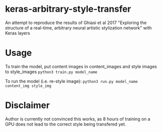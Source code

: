 # keras-arbitrary-style-transfer
An attempt to reproduce the results of Ghiasi et al 2017 "Exploring the structure of a real-time, arbitrary neural artistic stylization network" with Keras layers

# Usage
To train the model, put content images in content_images and style images to style_images
`python3 train.py model_name`

To run the model (i.e. re-style image):
`python3 run.py model_name content_img style_img`



# Disclaimer
Author is currently not convinced this works, as 8 hours of training on a GPU does not lead to the correct style being transfered yet.